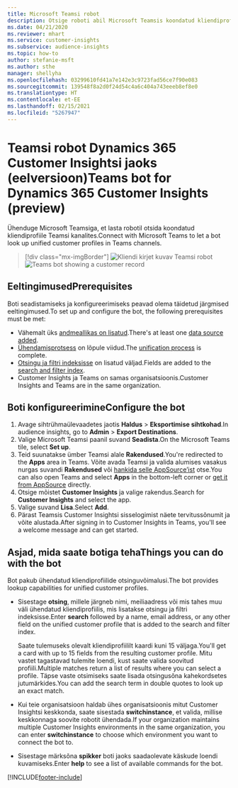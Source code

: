 ```yaml
---
title: Microsoft Teamsi robot
description: Otsige roboti abil Microsoft Teamsis koondatud kliendiprofiile.
ms.date: 04/21/2020
ms.reviewer: mhart
ms.service: customer-insights
ms.subservice: audience-insights
ms.topic: how-to
author: stefanie-msft
ms.author: sthe
manager: shellyha
ms.openlocfilehash: 03299610fd41a7e142e3c9723fad56ce7f90e083
ms.sourcegitcommit: 139548f8a2d0f24d54c4a6c404a743eeeb8ef8e0
ms.translationtype: HT
ms.contentlocale: et-EE
ms.lasthandoff: 02/15/2021
ms.locfileid: "5267947"
---
```

# <a name="teams-bot-for-dynamics-365-customer-insights-preview"></a><span data-ttu-id="e8d03-103">Teamsi robot Dynamics 365 Customer Insightsi jaoks (eelversioon)</span><span class="sxs-lookup"><span data-stu-id="e8d03-103">Teams bot for Dynamics 365 Customer Insights (preview)</span></span>

<span data-ttu-id="e8d03-104">Ühenduge Microsoft Teamsiga, et lasta robotil otsida koondatud kliendiprofiile Teamsi kanalites.</span><span class="sxs-lookup"><span data-stu-id="e8d03-104">Connect with Microsoft Teams to let a bot look up unified customer profiles in Teams channels.</span></span>

> [!div class="mx-imgBorder"]
> <span data-ttu-id="e8d03-105">![Kliendi kirjet kuvav Teamsi robot](media/teams-bot.png "Kliendi kirjet kuvav Teamsi robot")</span><span class="sxs-lookup"><span data-stu-id="e8d03-105">![Teams bot showing a customer record](media/teams-bot.png "Teams bot showing a customer record")</span></span>

## <a name="prerequisites"></a><span data-ttu-id="e8d03-106">Eeltingimused</span><span class="sxs-lookup"><span data-stu-id="e8d03-106">Prerequisites</span></span>

<span data-ttu-id="e8d03-107">Boti seadistamiseks ja konfigureerimiseks peavad olema täidetud järgmised eeltingimused.</span><span class="sxs-lookup"><span data-stu-id="e8d03-107">To set up and configure the bot, the following prerequisites must be met:</span></span>

- <span data-ttu-id="e8d03-108">Vähemalt üks [andmeallikas on lisatud](data-sources.md).</span><span class="sxs-lookup"><span data-stu-id="e8d03-108">There's at least one [data source added](data-sources.md).</span></span>
- <span data-ttu-id="e8d03-109">[Ühendamisprotsess](data-unification.md) on lõpule viidud.</span><span class="sxs-lookup"><span data-stu-id="e8d03-109">The [unification process](data-unification.md) is complete.</span></span>
- <span data-ttu-id="e8d03-110">[Otsingu ja filtri indeksisse](search-filter-index.md) on lisatud väljad.</span><span class="sxs-lookup"><span data-stu-id="e8d03-110">Fields are added to the [search and filter index](search-filter-index.md).</span></span>
- <span data-ttu-id="e8d03-111">Customer Insights ja Teams on samas organisatsioonis.</span><span class="sxs-lookup"><span data-stu-id="e8d03-111">Customer Insights and Teams are in the same organization.</span></span>

## <a name="configure-the-bot"></a><span data-ttu-id="e8d03-112">Boti konfigureerimine</span><span class="sxs-lookup"><span data-stu-id="e8d03-112">Configure the bot</span></span>

1. <span data-ttu-id="e8d03-113">Avage sihtrühmaülevaadetes jaotis **Haldus** > **Eksportimise sihtkohad**.</span><span class="sxs-lookup"><span data-stu-id="e8d03-113">In audience insights, go to **Admin** > **Export Destinations**.</span></span>
1. <span data-ttu-id="e8d03-114">Valige Microsoft Teamsi paanil suvand **Seadista**.</span><span class="sxs-lookup"><span data-stu-id="e8d03-114">On the Microsoft Teams tile, select **Set up**.</span></span>
1. <span data-ttu-id="e8d03-115">Teid suunatakse ümber Teamsi alale **Rakendused**.</span><span class="sxs-lookup"><span data-stu-id="e8d03-115">You're redirected to the **Apps** area in Teams.</span></span> <span data-ttu-id="e8d03-116">Võite avada Teamsi ja valida alumises vasakus nurgas suvandi **Rakendused** või [hankida selle AppSource’ist](https://go.microsoft.com/fwlink/?linkid=2124104) otse.</span><span class="sxs-lookup"><span data-stu-id="e8d03-116">You can also open Teams and select **Apps** in the bottom-left corner or [get it from AppSource](https://go.microsoft.com/fwlink/?linkid=2124104) directly.</span></span>
1. <span data-ttu-id="e8d03-117">Otsige mõistet **Customer Insights** ja valige rakendus.</span><span class="sxs-lookup"><span data-stu-id="e8d03-117">Search for **Customer Insights** and select the app.</span></span>
1. <span data-ttu-id="e8d03-118">Valige suvand **Lisa**.</span><span class="sxs-lookup"><span data-stu-id="e8d03-118">Select **Add**.</span></span>
1. <span data-ttu-id="e8d03-119">Pärast Teamsis Customer Insightsi sisselogimist näete tervitussõnumit ja võite alustada.</span><span class="sxs-lookup"><span data-stu-id="e8d03-119">After signing in to Customer Insights in Teams, you'll see a welcome message and can get started.</span></span>

## <a name="things-you-can-do-with-the-bot"></a><span data-ttu-id="e8d03-120">Asjad, mida saate botiga teha</span><span class="sxs-lookup"><span data-stu-id="e8d03-120">Things you can do with the bot</span></span>

<span data-ttu-id="e8d03-121">Bot pakub ühendatud kliendiprofiilide otsinguvõimalusi.</span><span class="sxs-lookup"><span data-stu-id="e8d03-121">The bot provides lookup capabilities for unified customer profiles.</span></span>

- <span data-ttu-id="e8d03-122">Sisestage **otsing**, millele järgneb nimi, meiliaadress või mis tahes muu väli ühendatud kliendiprofiilis, mis lisatakse otsingu ja filtri indeksisse.</span><span class="sxs-lookup"><span data-stu-id="e8d03-122">Enter **search** followed by a name, email address, or any other field on the unified customer profile that is added to the search and filter index.</span></span>

  <span data-ttu-id="e8d03-123">Saate tulemuseks olevalt kliendiprofiililt kaardi kuni 15 väljaga.</span><span class="sxs-lookup"><span data-stu-id="e8d03-123">You'll get a card with up to 15 fields from the resulting customer profile.</span></span> <span data-ttu-id="e8d03-124">Mitu vastet tagastavad tulemite loendi, kust saate valida soovitud profiili.</span><span class="sxs-lookup"><span data-stu-id="e8d03-124">Multiple matches return a list of results where you can select a profile.</span></span> <span data-ttu-id="e8d03-125">Täpse vaste otsimiseks saate lisada otsingusõna kahekordsetes jutumärkides.</span><span class="sxs-lookup"><span data-stu-id="e8d03-125">You can add the search term in double quotes to look up an exact match.</span></span>

- <span data-ttu-id="e8d03-126">Kui teie organisatsioon haldab ühes organisatsioonis mitut Customer Insightsi keskkonda, saate sisestada **switchinstance**, et valida, millise keskkonnaga soovite robotit ühendada.</span><span class="sxs-lookup"><span data-stu-id="e8d03-126">If your organization maintains multiple Customer Insights environments in the same organization, you can enter **switchinstance** to choose which environment you want to connect the bot to.</span></span>

- <span data-ttu-id="e8d03-127">Sisestage märksõna **spikker** boti jaoks saadaolevate käskude loendi kuvamiseks.</span><span class="sxs-lookup"><span data-stu-id="e8d03-127">Enter **help** to see a list of available commands for the bot.</span></span>  


[!INCLUDE[footer-include](../includes/footer-banner.md)]